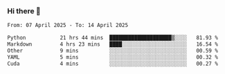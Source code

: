 ### Hi there 👋

<!--[![Top Langs](https://github-readme-stats.vercel.app/api/top-langs/?username=Shuze-Liu)](https://github.com/Shuze-Liu/github-readme-stats)-->
<!--START_SECTION:waka-->

```txt
From: 07 April 2025 - To: 14 April 2025

Python           21 hrs 44 mins  ████████████████████▒░░░░   81.93 %
Markdown         4 hrs 23 mins   ████░░░░░░░░░░░░░░░░░░░░░   16.54 %
Other            9 mins          ░░░░░░░░░░░░░░░░░░░░░░░░░   00.59 %
YAML             5 mins          ░░░░░░░░░░░░░░░░░░░░░░░░░   00.32 %
Cuda             4 mins          ░░░░░░░░░░░░░░░░░░░░░░░░░   00.27 %
```

<!--END_SECTION:waka-->

<!--
**Shuze-Liu/Shuze-Liu** is a ✨ _special_ ✨ repository because its `README.md` (this file) appears on your GitHub profile.

Here are some ideas to get you started:

- 🔭 I’m currently working on ...
- 🌱 I’m currently learning ...
- 👯 I’m looking to collaborate on ...
- 🤔 I’m looking for help with ...
- 💬 Ask me about ...
- 📫 How to reach me: ...
- 😄 Pronouns: ...
- ⚡ Fun fact: ...
-->
